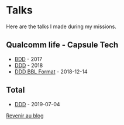 # Talks

Here are the talks I made during my missions.

## Qualcomm life - Capsule Tech

- [BDD](qualcommlife-capsule/2017-02-20_BDD_qualcommlife-capsule.pdf) - 2017
- [DDD](qualcommlife-capsule/DDD-2018-05-02) - 2018
- [DDD BBL Format](qualcommlife-capsule/DDD-BBL-2018-12-14) - 2018-12-14

## Total

- [DDD](total/DDD-BBL-2019-07-04/DDD-BBL-TOTAL.pdf) - 2019-07-04

[Revenir au blog](https://macreiben-dev.github.io/)
